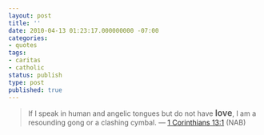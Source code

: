 ```yaml
---
layout: post
title: ''
date: 2010-04-13 01:23:17.000000000 -07:00
categories:
- quotes
tags:
- caritas
- catholic
status: publish
type: post
published: true
---
```

> If I speak in human and angelic tongues but do not have <big><strong>love</strong></big>, I am a resounding gong or a clashing cymbal.
&mdash; [1 Corinthians 13:1](http://www.usccb.org/nab/bible/1corinthians/1corinthians13.htm#v1) (NAB)

